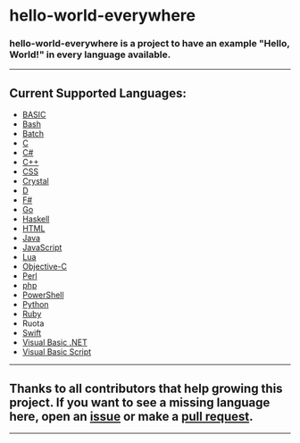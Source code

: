 # hello-world-everywhere
### **hello-world-everywhere** is a project to have an example "Hello, World!" in every language available.
***
## Current Supported Languages:
* [BASIC](https://en.wikipedia.org/wiki/BASIC)
* [Bash](https://en.wikipedia.org/wiki/Bash_(Unix_shell))
* [Batch](https://en.wikipedia.org/wiki/Batch_file)
* [C](https://en.wikipedia.org/wiki/C_(programming_language))
* [C#](https://wikipedia.org/wiki/C_Sharp_(programming_language))
* [C++](https://en.wikipedia.org/wiki/C%2B%2B)
* [CSS](https://en.wikipedia.org/wiki/Cascading_Style_Sheets)
* [Crystal](https://en.wikipedia.org/wiki/Crystal_(programming_language))
* [D](https://en.wikipedia.org/wiki/D_(programming_language))
* [F#](https://en.wikipedia.org/wiki/F_Sharp_(programming_language))
* [Go](https://en.wikipedia.org/wiki/Go_(programming_language))
* [Haskell](https://en.wikipedia.org/wiki/Haskell_(programming_language))
* [HTML](https://en.wikipedia.org/wiki/HTML)
* [Java](https://en.wikipedia.org/wiki/Java_(programming_language))
* [JavaScript](https://en.wikipedia.org/wiki/JavaScript)
* [Lua](https://en.wikipedia.org/wiki/Lua_(programming_language))
* [Objective-C](https://en.wikipedia.org/wiki/Objective-C)
* [Perl](https://en.wikipedia.org/wiki/Perl)
* [php](https://en.wikipedia.org/wiki/PHP)
* [PowerShell](https://en.wikipedia.org/wiki/PowerShell)
* [Python](https://en.wikipedia.org/wiki/Python_(programming_language))
* [Ruby](https://en.wikipedia.org/wiki/Ruby_(programming_language))
* Ruota <no wikipedia entry available :/>
* [Swift](https://en.wikipedia.org/wiki/Swift_(programming_language))
* [Visual Basic .NET](https://en.wikipedia.org/wiki/Visual_Basic_.NET)
* [Visual Basic Script](https://en.wikipedia.org/wiki/VBScript)
***
## Thanks to all contributors that help growing this project. If you want to see a missing language here, open an [issue](https://github.com/ApfelTV/hello-world-everywhere/issues) or make a [pull request](https://github.com/ApfelTV/hello-world-everywhere/pulls).
***
